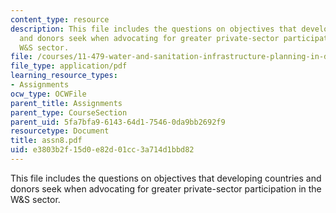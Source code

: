 ```yaml
---
content_type: resource
description: This file includes the questions on objectives that developing countries
  and donors seek when advocating for greater private-sector participation in the
  W&S sector.
file: /courses/11-479-water-and-sanitation-infrastructure-planning-in-developing-countries-spring-2005/e3803b2f15d0e82d01cc3a714d1bbd82_assn8.pdf
file_type: application/pdf
learning_resource_types:
- Assignments
ocw_type: OCWFile
parent_title: Assignments
parent_type: CourseSection
parent_uid: 5fa7bfa9-6143-64d1-7546-0da9bb2692f9
resourcetype: Document
title: assn8.pdf
uid: e3803b2f-15d0-e82d-01cc-3a714d1bbd82
---
```

This file includes the questions on objectives that developing countries and donors seek when advocating for greater private-sector participation in the W&S sector.

